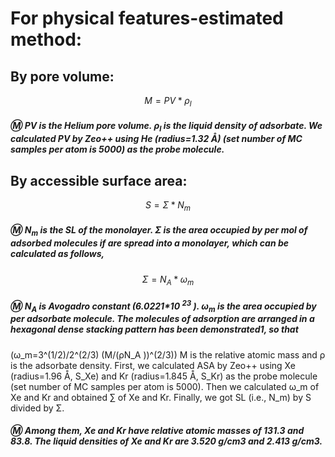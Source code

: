 # For physical features-estimated  method:     

## By pore volume: 
$$ M=PV*ρ_l $$                     
##### :m: PV is the Helium pore volume. ${ρ_l}$ is the liquid density of adsorbate. We calculated PV by Zeo++ using He (radius=1.32 Å) (set number of MC samples per atom is 5000) as the probe molecule.
## By accessible surface area:                  
$$ S=Σ*N_m $$                                          
##### :m: ${N_m}$ is the SL of the monolayer. Σ is the area occupied by per mol of adsorbed molecules if are spread into a monolayer, which can be calculated as follows,
$$ Σ=N_A*ω_m $$          
##### :m: ${N_A}$ is Avogadro constant (6.0221*10 $^{23}$ ). ${ω_m}$ is the area occupied by per adsorbate molecule. The molecules of adsorption are arranged in a hexagonal dense stacking pattern has been demonstrated1, so that
(ω_m=3^(1/2)/2^(2/3)  (M/(ρN_A ))^(2/3))
M is the relative atomic mass and ρ is the adsorbate density.
First, we calculated ASA by Zeo++ using Xe (radius=1.96 Å, S_Xe) and Kr (radius=1.845 Å, S_Kr) as the probe molecule (set number of MC samples per atom is 5000). Then we calculated ω_m of Xe and Kr and obtained ∑ of Xe and Kr. Finally, we got SL (i.e., N_m) by S divided by Σ.

##### :m: Among them, Xe and Kr have relative atomic masses of 131.3 and 83.8. The liquid densities of Xe and Kr are 3.520 g/cm3 and 2.413 g/cm3. 
